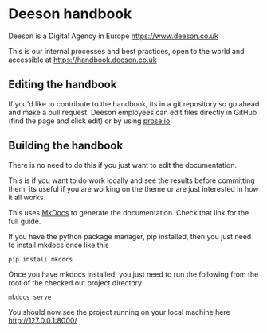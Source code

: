 # Deeson handbook

Deeson is a Digital Agency in Europe https://www.deeson.co.uk

This is our internal processes and best practices, open to the world and accessible at https://handbook.deeson.co.uk

## Editing the handbook

If you'd like to contribute to the handbook, its in a git repository so
go ahead and make a pull request. Deeson employees can edit files
directly in GitHub (find the page and click edit) or by using
[prose.io](https://prose.io)

## Building the handbook

There is no need to do this if you just want to edit the documentation.

This is if you want to do work locally and see the results before
committing them, its useful if you are working on the theme or are
just interested in how it all works.

This uses [MkDocs](https://mkdocs.readthedocs.io) to generate the
documentation. Check that link for the full guide.

If you have the python package manager, pip installed, then you just
need to install mkdocs once like this

    pip install mkdocs

Once you have mkdocs installed, you just need to run the following
from the root of the checked out project directory:

    mkdocs serve
    
You should now see the project running on your local machine here
http://127.0.0.1:8000/
